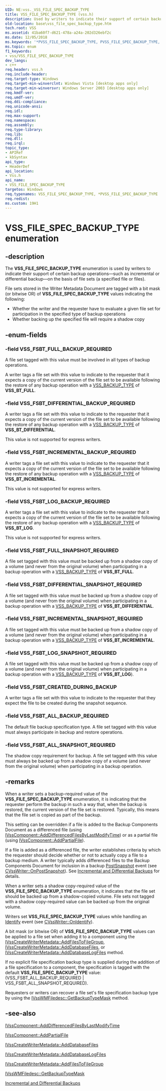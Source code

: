 ```yaml
---
UID: NE:vss._VSS_FILE_SPEC_BACKUP_TYPE
title: VSS_FILE_SPEC_BACKUP_TYPE (vss.h)
description: Used by writers to indicate their support of certain backup operations.
old-location: base\vss_file_spec_backup_type.htm
tech.root: VSS
ms.assetid: 41ba60f7-d621-478a-a24a-202d326ebf2c
ms.date: 12/05/2018
ms.keywords: '*PVSS_FILE_SPEC_BACKUP_TYPE, PVSS_FILE_SPEC_BACKUP_TYPE, PVSS_FILE_SPEC_BACKUP_TYPE enumeration pointer [VSS], VSS_FILE_SPEC_BACKUP_TYPE, VSS_FILE_SPEC_BACKUP_TYPE enumeration [VSS], VSS_FSBT_ALL_BACKUP_REQUIRED, VSS_FSBT_ALL_SNAPSHOT_REQUIRED, VSS_FSBT_CREATED_DURING_BACKUP, VSS_FSBT_DIFFERENTIAL_BACKUP_REQUIRED, VSS_FSBT_DIFFERENTIAL_SNAPSHOT_REQUIRED, VSS_FSBT_FULL_BACKUP_REQUIRED, VSS_FSBT_FULL_SNAPSHOT_REQUIRED, VSS_FSBT_INCREMENTAL_BACKUP_REQUIRED, VSS_FSBT_INCREMENTAL_SNAPSHOT_REQUIRED, VSS_FSBT_LOG_BACKUP_REQUIRED, VSS_FSBT_LOG_SNAPSHOT_REQUIRED, _win32_vss_file_spec_backup_type, base.vss_file_spec_backup_type, vss/PVSS_FILE_SPEC_BACKUP_TYPE, vss/VSS_FILE_SPEC_BACKUP_TYPE, vss/VSS_FSBT_ALL_BACKUP_REQUIRED, vss/VSS_FSBT_ALL_SNAPSHOT_REQUIRED, vss/VSS_FSBT_CREATED_DURING_BACKUP, vss/VSS_FSBT_DIFFERENTIAL_BACKUP_REQUIRED, vss/VSS_FSBT_DIFFERENTIAL_SNAPSHOT_REQUIRED, vss/VSS_FSBT_FULL_BACKUP_REQUIRED, vss/VSS_FSBT_FULL_SNAPSHOT_REQUIRED, vss/VSS_FSBT_INCREMENTAL_BACKUP_REQUIRED, vss/VSS_FSBT_INCREMENTAL_SNAPSHOT_REQUIRED, vss/VSS_FSBT_LOG_BACKUP_REQUIRED, vss/VSS_FSBT_LOG_SNAPSHOT_REQUIRED'
ms.topic: enum
f1_keywords:
- vss/VSS_FILE_SPEC_BACKUP_TYPE
dev_langs:
- c++
req.header: vss.h
req.include-header: 
req.target-type: Windows
req.target-min-winverclnt: Windows Vista [desktop apps only]
req.target-min-winversvr: Windows Server 2003 [desktop apps only]
req.kmdf-ver: 
req.umdf-ver: 
req.ddi-compliance: 
req.unicode-ansi: 
req.idl: 
req.max-support: 
req.namespace: 
req.assembly: 
req.type-library: 
req.lib: 
req.dll: 
req.irql: 
topic_type:
- APIRef
- kbSyntax
api_type:
- HeaderDef
api_location:
- Vss.h
api_name:
- VSS_FILE_SPEC_BACKUP_TYPE
targetos: Windows
req.typenames: VSS_FILE_SPEC_BACKUP_TYPE, *PVSS_FILE_SPEC_BACKUP_TYPE
req.redist: 
ms.custom: 19H1
---
```


# VSS_FILE_SPEC_BACKUP_TYPE enumeration


## -description


The <b>VSS_FILE_SPEC_BACKUP_TYPE</b> enumeration is 
    used by writers to indicate their support of certain backup 
    operations—such as incremental or differential backup—on the 
    basis of file sets (a specified file or files).

File sets stored in the Writer Metadata Document are tagged with a bit mask (or bitwise OR) of 
    <b>VSS_FILE_SPEC_BACKUP_TYPE</b> values indicating the 
    following:
<ul>
<li>Whether the writer and the requester have to evaluate a given file set for participation in the specified 
     type of backup operations</li>
<li>Whether backing up the specified file will require a shadow copy</li>
</ul>

## -enum-fields




### -field VSS_FSBT_FULL_BACKUP_REQUIRED

A file set tagged with this value must be involved in all types of backup operations. 
     

A writer tags a file set with this value to indicate to the requester that it expects a copy of the current 
      version of the file set to be available following the restore of any backup operation with a 
      <a href="https://docs.microsoft.com/windows/desktop/api/vss/ne-vss-vss_backup_type">VSS_BACKUP_TYPE</a> of 
      <b>VSS_BT_FULL</b>.


### -field VSS_FSBT_DIFFERENTIAL_BACKUP_REQUIRED

A writer tags a file set with this value to indicate to the requester that it expects a copy of the current 
      version of the file set to be available following the restore of any backup operation with a 
      <a href="https://docs.microsoft.com/windows/desktop/api/vss/ne-vss-vss_backup_type">VSS_BACKUP_TYPE</a> of 
      <b>VSS_BT_DIFFERENTIAL</b>.

This value is not supported for express writers.


### -field VSS_FSBT_INCREMENTAL_BACKUP_REQUIRED

A writer tags a file set with this value to indicate to the requester that it expects a copy of the current 
      version of the file set to be available following the restore of any backup operation with a 
      <a href="https://docs.microsoft.com/windows/desktop/api/vss/ne-vss-vss_backup_type">VSS_BACKUP_TYPE</a> of 
      <b>VSS_BT_INCREMENTAL</b>.

This value is not supported for express writers.


### -field VSS_FSBT_LOG_BACKUP_REQUIRED

A writer tags a file set with this value to indicate to the requester that it expects a copy of the current 
      version of the file set to be available following the restore of any backup operation with a 
      <a href="https://docs.microsoft.com/windows/desktop/api/vss/ne-vss-vss_backup_type">VSS_BACKUP_TYPE</a> of 
      <b>VSS_BT_LOG</b>.

This value is not supported for express writers.


### -field VSS_FSBT_FULL_SNAPSHOT_REQUIRED

A file set tagged with this value must be backed up from a shadow copy of a volume (and never from the 
      original volume) when participating in a backup operation with a 
      <a href="https://docs.microsoft.com/windows/desktop/api/vss/ne-vss-vss_backup_type">VSS_BACKUP_TYPE</a> of 
      <b>VSS_BT_FULL</b>.


### -field VSS_FSBT_DIFFERENTIAL_SNAPSHOT_REQUIRED

A file set tagged with this value must be backed up from a shadow copy of a volume (and never from the 
      original volume) when participating in a backup operation with a 
      <a href="https://docs.microsoft.com/windows/desktop/api/vss/ne-vss-vss_backup_type">VSS_BACKUP_TYPE</a> of 
      <b>VSS_BT_DIFFERENTIAL</b>.


### -field VSS_FSBT_INCREMENTAL_SNAPSHOT_REQUIRED

A file set tagged with this value must be backed up from a shadow copy of a volume (and never from the 
      original volume) when participating in a backup operation with a 
      <a href="https://docs.microsoft.com/windows/desktop/api/vss/ne-vss-vss_backup_type">VSS_BACKUP_TYPE</a> of 
      <b>VSS_BT_INCREMENTAL</b>.


### -field VSS_FSBT_LOG_SNAPSHOT_REQUIRED

A file set tagged with this value must be backed up from a shadow copy of a volume (and never from the 
      original volume) when participating in a backup operation with a 
      <a href="https://docs.microsoft.com/windows/desktop/api/vss/ne-vss-vss_backup_type">VSS_BACKUP_TYPE</a> of 
      <b>VSS_BT_LOG</b>).


### -field VSS_FSBT_CREATED_DURING_BACKUP

A writer tags a file set with this value to indicate to the requester that they expect the file to be created during the snapshot sequence.


### -field VSS_FSBT_ALL_BACKUP_REQUIRED

The default file backup specification type. A file set tagged with this value must always participate in 
      backup and restore operations.


### -field VSS_FSBT_ALL_SNAPSHOT_REQUIRED

The shadow copy requirement for backup. A file set tagged with this value must always be backed up from a 
      shadow copy of a volume (and never from the original volume) when participating in a backup operation.


## -remarks



When a writer sets a backup-required value of the 
    <b>VSS_FILE_SPEC_BACKUP_TYPE</b> enumeration, it is 
    indicating that the requester perform the backup in such a way that, when the backup is restored, the current 
    version of the file set is restored. Typically, this means that the file set is copied as part of the backup.

This setting can be overridden if a file is added to the Backup Components Document as a differenced file 
    (using 
    <a href="https://docs.microsoft.com/windows/desktop/api/vswriter/nf-vswriter-ivsscomponent-adddifferencedfilesbylastmodifytime">IVssComponent::AddDifferencedFilesByLastModifyTime</a>) 
    or as a partial file (using 
    <a href="https://docs.microsoft.com/windows/desktop/api/vswriter/nf-vswriter-ivsscomponent-addpartialfile">IVssComponent::AddPartialFile</a>).

If a file is added as a differenced file, the writer establishes criteria by which the requester should decide 
    whether or not to actually copy a file to a backup medium. A writer typically adds differenced files to the Backup 
    Components Document for inclusion in a backup 
    <a href="https://docs.microsoft.com/windows/desktop/VSS/vssgloss-p">PostSnapshot</a> event (see 
    <a href="https://docs.microsoft.com/windows/desktop/api/vswriter/nf-vswriter-cvsswriter-onpostsnapshot">CVssWriter::OnPostSnapshot</a>). See 
    <a href="https://docs.microsoft.com/windows/desktop/VSS/incremental-and-differential-backups">Incremental and Differential Backups</a> 
    for details.

When a writer sets a shadow copy-required value of the 
    <b>VSS_FILE_SPEC_BACKUP_TYPE</b> enumeration, it 
    indicates that the file set should be backed up from a shadow-copied volume. File sets not tagged with a 
    shadow copy-required value can be backed up from the original volume.

Writers set <b>VSS_FILE_SPEC_BACKUP_TYPE</b> values 
    while handling an <a href="https://docs.microsoft.com/windows/desktop/VSS/vssgloss-i">Identify</a> event (see 
    <a href="https://docs.microsoft.com/windows/desktop/api/vswriter/nf-vswriter-cvsswriter-onidentify">CVssWriter::OnIdentify</a>).

A bit mask (or bitwise OR) of 
    <b>VSS_FILE_SPEC_BACKUP_TYPE</b> values can be applied 
    to a file set when adding it to a component using the 
    <a href="https://docs.microsoft.com/windows/desktop/api/vswriter/nf-vswriter-ivsscreatewritermetadata-addfilestofilegroup">IVssCreateWriterMetadata::AddFilesToFileGroup</a>, 
    <a href="https://docs.microsoft.com/windows/desktop/api/vswriter/nf-vswriter-ivsscreatewritermetadata-adddatabasefiles">IVssCreateWriterMetadata::AddDatabaseFiles</a>, or 
    <a href="https://docs.microsoft.com/windows/desktop/api/vswriter/nf-vswriter-ivsscreatewritermetadata-adddatabaselogfiles">IVssCreateWriterMetadata::AddDatabaseLogFiles</a> 
    method.

If no explicit file specification backup type is supplied during the addition of a file specification to a 
    component, the specification is tagged with the default 
    <b>VSS_FILE_SPEC_BACKUP_TYPE</b> value:
    (VSS_FSBT_ALL_BACKUP_REQUIRED | VSS_FSBT_ALL_SNAPSHOT_REQUIRED).

Requesters or writers can recover a file set's file specification backup type by using the 
    <a href="https://docs.microsoft.com/windows/desktop/api/vswriter/nf-vswriter-ivsswmfiledesc-getbackuptypemask">IVssWMFiledesc::GetBackupTypeMask</a> 
    method.




## -see-also




<a href="https://docs.microsoft.com/windows/desktop/api/vswriter/nf-vswriter-ivsscomponent-adddifferencedfilesbylastmodifytime">IVssComponent::AddDifferencedFilesByLastModifyTime</a>



<a href="https://docs.microsoft.com/windows/desktop/api/vswriter/nf-vswriter-ivsscomponent-addpartialfile">IVssComponent::AddPartialFile</a>



<a href="https://docs.microsoft.com/windows/desktop/api/vswriter/nf-vswriter-ivsscreatewritermetadata-adddatabasefiles">IVssCreateWriterMetadata::AddDatabaseFiles</a>



<a href="https://docs.microsoft.com/windows/desktop/api/vswriter/nf-vswriter-ivsscreatewritermetadata-adddatabaselogfiles">IVssCreateWriterMetadata::AddDatabaseLogFiles</a>



<a href="https://docs.microsoft.com/windows/desktop/api/vswriter/nf-vswriter-ivsscreatewritermetadata-addfilestofilegroup">IVssCreateWriterMetadata::AddFilesToFileGroup</a>



<a href="https://docs.microsoft.com/windows/desktop/api/vswriter/nf-vswriter-ivsswmfiledesc-getbackuptypemask">IVssWMFiledesc::GetBackupTypeMask</a>



<a href="https://docs.microsoft.com/windows/desktop/VSS/incremental-and-differential-backups">Incremental and Differential Backups</a>
 

 

